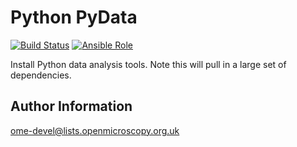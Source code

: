 Python PyData
=============

[![Build Status](https://travis-ci.org/openmicroscopy/ansible-role-python-pydata.svg)](https://travis-ci.org/openmicroscopy/ansible-role-python-pydata)
[![Ansible Role](https://img.shields.io/ansible/role/14867.svg)](https://galaxy.ansible.com/openmicroscopy/python-pydata/)

Install Python data analysis tools.
Note this will pull in a large set of dependencies.


Author Information
------------------

ome-devel@lists.openmicroscopy.org.uk
